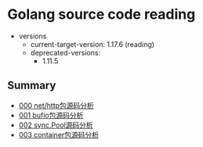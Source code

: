 # Golang source code reading

- versions
    - current-target-version: 1.17.6 (reading)
    - deprecated-versions: 
        - 1.11.5

## Summary

- [000 net/http包源码分析](docs/000-http.ListenAndServe机制源码分析.md)
- [001 bufio包源码分析](docs/001-bufio包源码分析.md)
- [002 sync.Pool源码分析](docs/002-sync.Pool源码分析.md)
- [003 container包源码分析](docs/003-container包源码分析.md)